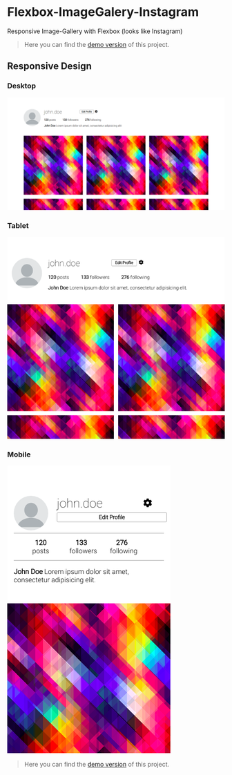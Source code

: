 # Flexbox-ImageGalery-Instagram
Responsive Image-Gallery with Flexbox (looks like Instagram)

> Here you can find the [demo version](https://peter-stuhlmann-webentwicklung.de/projects/flexbox-image-gallery/ "Forwarding to external website") of this project. 

## Responsive Design

### Desktop
![Screenshot Desktop version](/assets/img/desktop.png "Desktop")

### Tablet
![Screenshot Tablet version](/assets/img/tablet.png "Tablet")

### Mobile
![Screenshot Mobile version](/assets/img/mobile.png "Mobile")

> Here you can find the [demo version](https://peter-stuhlmann-webentwicklung.de/projects/flexbox-image-gallery/ "Forwarding to external website") of this project. 